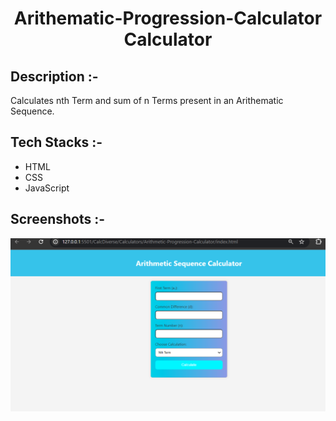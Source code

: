 # <p align="center">Arithematic-Progression-Calculator Calculator</p>

## Description :-

Calculates nth Term and sum of n Terms present in an Arithematic Sequence.

## Tech Stacks :-

- HTML
- CSS
- JavaScript


## Screenshots :-

![Alt text](ap-calc.png)